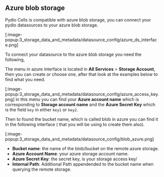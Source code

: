 ## Azure blob storage

Pydio Cells is compatible with azure blob storage, you can connect your pydio datasources to your azure blob storage.

[:image-popup:3_storage_data_and_metadata/datasource_config/azure_ds_interface.png]

To connect your datasource to the azure blob storage you need the following,

The menu in azure interface is located in **All Services** > **Storage Account**, then you can create or choose one, after that look at the examples below to find what you need.

[:image-popup:3_storage_data_and_metadata/datasource_config/azure_access_key.png]
in this menu you can find your **Azure account name** which is corresponding to **Storage account name** and the **Azure Secret Key** which is the field `key` in either `key1` or `key2`.

Then to found the bucket name, which is called blob in azure you can find it in the following interface ( that you will be using to create them also).

[:image-popup:3_storage_data_and_metadata/datasource_config/blob_azure.png]

- **Bucket name**: the name of the blob/bucket on the remote azure storage.
- **Azure Account Name**: your azure storage account name.
- **Azure Secret Key**: the secret key, is your storage access key/
- **Internal Path**: Additional Path appendended to the bucket name when querying the remote storage.
